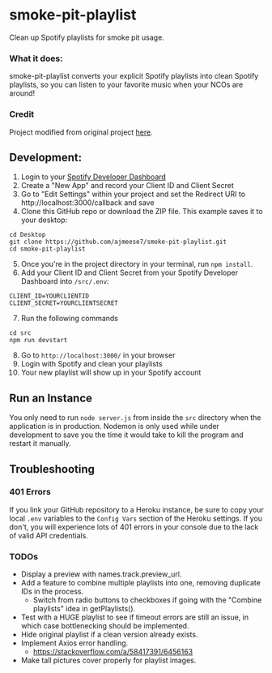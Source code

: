 # smoke-pit-playlist
Clean up Spotify playlists for smoke pit usage.

### What it does:

smoke-pit-playlist converts your explicit Spotify playlists into clean Spotify playlists, 
so you can listen to your favorite music when your NCOs are around!

### Credit

Project modified from original project [here](https://github.com/code-arman/Cleanify).

## Development:

1. Login to your [Spotify Developer Dashboard](https://developer.spotify.com/dashboard/applications)
2. Create a "New App" and record your Client ID and Client Secret
3. Go to "Edit Settings" within your project and set the Redirect URI to http://localhost:3000/callback and save
4. Clone this GitHub repo or download the ZIP file. This example saves it to your desktop:

```
cd Desktop
git clone https://github.com/ajmeese7/smoke-pit-playlist.git
cd smoke-pit-playlist
```

5. Once you're in the project directory in your terminal, run `npm install`.
6. Add your Client ID and Client Secret from your Spotify Developer Dashboard into `/src/.env`:

```
CLIENT_ID=YOURCLIENTID
CLIENT_SECRET=YOURCLIENTSECRET
```

7. Run the following commands
```
cd src
npm run devstart
```
8. Go to `http://localhost:3000/` in your browser
9. Login with Spotify and clean your playlists
10. Your new playlist will show up in your Spotify account

## Run an Instance
You only need to run `node server.js` from inside the `src` directory when the application
is in production. Nodemon is only used while under development to save you the time it
would take to kill the program and restart it manually.

## Troubleshooting
### 401 Errors
If you link your GitHub repository to a Heroku instance, be sure to 
copy your local `.env` variables to the `Config Vars` section of the
Heroku settings. If you don't, you will experience lots of 401 errors
in your console due to the lack of valid API credentials.

### TODOs
- Display a preview with names.track.preview_url.
- Add a feature to combine multiple playlists into one, removing duplicate IDs
in the process.
	- Switch from radio buttons to checkboxes if going with
		the "Combine playlists" idea in getPlaylists().
- Test with a HUGE playlist to see if timeout errors are still an issue, in which case
bottlenecking should be implemented.
- Hide original playlist if a clean version already exists.
- Implement Axios error handling.
	- https://stackoverflow.com/a/58417391/6456163
- Make tall pictures cover properly for playlist images.